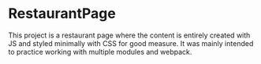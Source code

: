 # RestaurantPage
This project is a restaurant page where the content is entirely created with JS and styled minimally with CSS for good measure. It was mainly intended to practice working with multiple modules and webpack.
